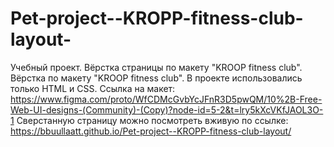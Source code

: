 # Pet-project--KROPP-fitness-club-layout-
Учебный проект. Вёрстка страницы по макету "KROOP fitness club".
Вёрстка по макету "KROOP fitness club". В проекте использовались только HTML и CSS.
Ссылка на макет: https://www.figma.com/proto/WfCDMcGvbYcJFnR3D5pwQM/10%2B-Free-Web-UI-designs-(Community)-(Copy)?node-id=5-2&t=lry5kXcVKfJAOL3O-1
Сверстанную страницу можно посмотреть вживую по ссылке: https://bbuullaatt.github.io/Pet-project--KROPP-fitness-club-layout/